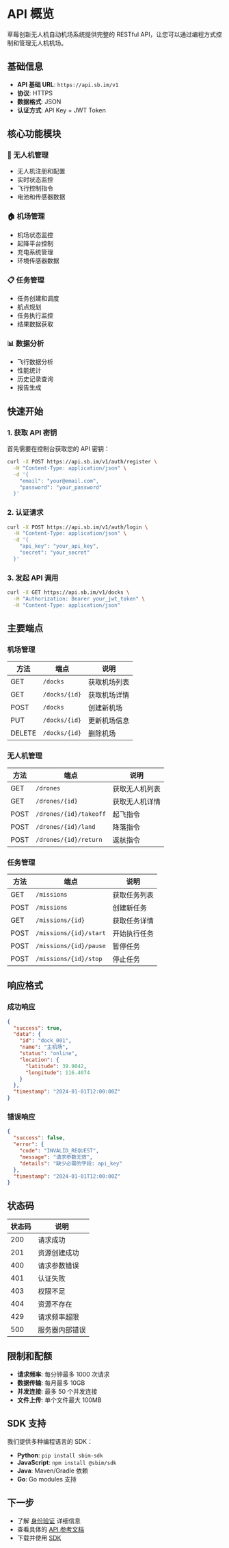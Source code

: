 # API 概览

草莓创新无人机自动机场系统提供完整的 RESTful API，让您可以通过编程方式控制和管理无人机机场。

## 基础信息

- **API 基础 URL**: `https://api.sb.im/v1`
- **协议**: HTTPS
- **数据格式**: JSON
- **认证方式**: API Key + JWT Token

## 核心功能模块

### 🚁 无人机管理

- 无人机注册和配置
- 实时状态监控
- 飞行控制指令
- 电池和传感器数据

### 🏠 机场管理

- 机场状态监控
- 起降平台控制
- 充电系统管理
- 环境传感器数据

### 📋 任务管理

- 任务创建和调度
- 航点规划
- 任务执行监控
- 结果数据获取

### 📊 数据分析

- 飞行数据分析
- 性能统计
- 历史记录查询
- 报告生成

## 快速开始

### 1. 获取 API 密钥

首先需要在控制台获取您的 API 密钥：

```bash
curl -X POST https://api.sb.im/v1/auth/register \
  -H "Content-Type: application/json" \
  -d '{
    "email": "your@email.com",
    "password": "your_password"
  }'
```

### 2. 认证请求

```bash
curl -X POST https://api.sb.im/v1/auth/login \
  -H "Content-Type: application/json" \
  -d '{
    "api_key": "your_api_key",
    "secret": "your_secret"
  }'
```

### 3. 发起 API 调用

```bash
curl -X GET https://api.sb.im/v1/docks \
  -H "Authorization: Bearer your_jwt_token" \
  -H "Content-Type: application/json"
```

## 主要端点

### 机场管理

| 方法 | 端点 | 说明 |
|------|------|------|
| GET | `/docks` | 获取机场列表 |
| GET | `/docks/{id}` | 获取机场详情 |
| POST | `/docks` | 创建新机场 |
| PUT | `/docks/{id}` | 更新机场信息 |
| DELETE | `/docks/{id}` | 删除机场 |

### 无人机管理

| 方法 | 端点 | 说明 |
|------|------|------|
| GET | `/drones` | 获取无人机列表 |
| GET | `/drones/{id}` | 获取无人机详情 |
| POST | `/drones/{id}/takeoff` | 起飞指令 |
| POST | `/drones/{id}/land` | 降落指令 |
| POST | `/drones/{id}/return` | 返航指令 |

### 任务管理

| 方法 | 端点 | 说明 |
|------|------|------|
| GET | `/missions` | 获取任务列表 |
| POST | `/missions` | 创建新任务 |
| GET | `/missions/{id}` | 获取任务详情 |
| POST | `/missions/{id}/start` | 开始执行任务 |
| POST | `/missions/{id}/pause` | 暂停任务 |
| POST | `/missions/{id}/stop` | 停止任务 |

## 响应格式

### 成功响应

```json
{
  "success": true,
  "data": {
    "id": "dock_001",
    "name": "主机场",
    "status": "online",
    "location": {
      "latitude": 39.9042,
      "longitude": 116.4074
    }
  },
  "timestamp": "2024-01-01T12:00:00Z"
}
```

### 错误响应

```json
{
  "success": false,
  "error": {
    "code": "INVALID_REQUEST",
    "message": "请求参数无效",
    "details": "缺少必需的字段: api_key"
  },
  "timestamp": "2024-01-01T12:00:00Z"
}
```

## 状态码

| 状态码 | 说明 |
|--------|------|
| 200 | 请求成功 |
| 201 | 资源创建成功 |
| 400 | 请求参数错误 |
| 401 | 认证失败 |
| 403 | 权限不足 |
| 404 | 资源不存在 |
| 429 | 请求频率超限 |
| 500 | 服务器内部错误 |

## 限制和配额

- **请求频率**: 每分钟最多 1000 次请求
- **数据传输**: 每月最多 10GB
- **并发连接**: 最多 50 个并发连接
- **文件上传**: 单个文件最大 100MB

## SDK 支持

我们提供多种编程语言的 SDK：

- **Python**: `pip install sbim-sdk`
- **JavaScript**: `npm install @sbim/sdk`
- **Java**: Maven/Gradle 依赖
- **Go**: Go modules 支持

## 下一步

- 了解 [身份验证](./authentication) 详细信息
- 查看具体的 [API 参考文档](./reference)
- 下载并使用 [SDK](../sdk/overview)
